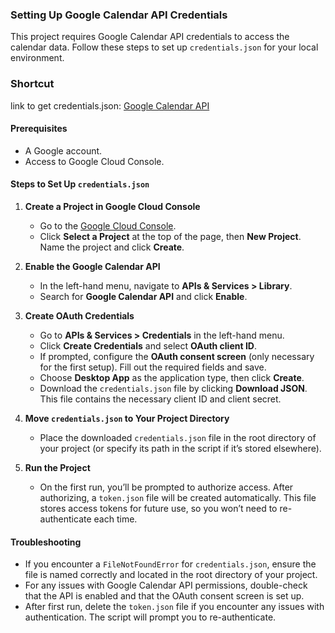 ### Setting Up Google Calendar API Credentials

This project requires Google Calendar API credentials to access the calendar data. Follow these steps to set up `credentials.json` for your local environment.
### Shortcut
link to get credentials.json: [Google Calendar API](https://console.cloud.google.com/apis/credentials?authuser=1&project=organize-me-2024)

#### Prerequisites

* A Google account.
* Access to Google Cloud Console.

#### Steps to Set Up `credentials.json`

1. **Create a Project in Google Cloud Console**
    * Go to the [Google Cloud Console](https://console.cloud.google.com/).
    * Click **Select a Project** at the top of the page, then **New Project**. Name the project and click **Create**.

2. **Enable the Google Calendar API**
    * In the left-hand menu, navigate to **APIs & Services > Library**.
    * Search for **Google Calendar API** and click **Enable**.

3. **Create OAuth Credentials**
    * Go to **APIs & Services > Credentials** in the left-hand menu.
    * Click **Create Credentials** and select **OAuth client ID**.
    * If prompted, configure the **OAuth consent screen** (only necessary for the first setup). Fill out the required fields and save.
    * Choose **Desktop App** as the application type, then click **Create**.
    * Download the `credentials.json` file by clicking **Download JSON**. This file contains the necessary client ID and client secret.

4. **Move `credentials.json` to Your Project Directory**
    * Place the downloaded `credentials.json` file in the root directory of your project (or specify its path in the script if it’s stored elsewhere).

5. **Run the Project**
    * On the first run, you’ll be prompted to authorize access. After authorizing, a `token.json` file will be created automatically. This file stores access tokens for future use, so you won’t need to re-authenticate each time.



#### Troubleshooting

* If you encounter a `FileNotFoundError` for `credentials.json`, ensure the file is named correctly and located in the root directory of your project.
* For any issues with Google Calendar API permissions, double-check that the API is enabled and that the OAuth consent screen is set up.
* After first run, delete the `token.json` file if you encounter any issues with authentication. The script will prompt you to re-authenticate.